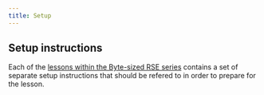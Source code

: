 ```yaml
---
title: Setup
---
```


## Setup instructions

Each of the [lessons within the Byte-sized RSE series](./byte-sized-rse-overview/#byte-sized-rse-lessons) contains a set of separate setup instructions that should be refered to in order to prepare for the lesson.
